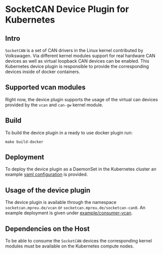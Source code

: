 # SocketCAN Device Plugin for Kubernetes

## Intro
`SocketCAN` is a set of CAN drivers in the Linux kernel contributed by Volkswagen. Via different kernel modules support for real hardware CAN devices as well as virtual loopback CAN devices can be enabled. This Kubernetes device plugin is responsible to provide the corresponding devices inside of docker containers.

## Supported vcan modules
Right now, the device plugin supports the usage of the virtual can devices provided by the `vcan` and `can-gw` kernel module.

## Build
To build the device plugin in a ready to use docker plugin run:

```
make build-docker
```

## Deployment
To deploy the device plugin as a DaemonSet in the Kubernetes cluster an example [yaml configuration](./deployments/socketcan-ds.yml) is provided.

## Usage of the device plugin
The device plugin is available through the namespace `socketcan.mpreu.de/vcan` or `socketcan.mpreu.de/socketcan-can0`.
An example deployment is given under [example/consumer-vcan](./example/consumer-vcan/dc.yml).

## Dependencies on the Host
To be able to consume the `SocketCAN` devices the corresponding kernel modules must be available on the Kubernetes compute nodes.
